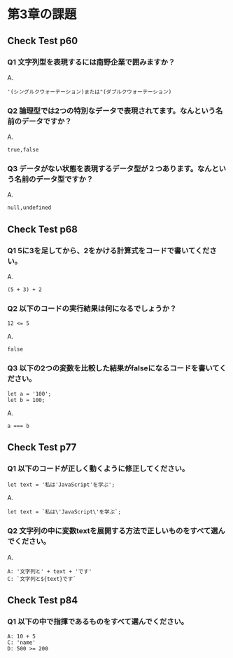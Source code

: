 # 第3章の課題

## Check Test   p60

### Q1 文字列型を表現するには南野企業で囲みますか？

A.

    '(シングルクウォーテーション)または"(ダブルクウォーテーション)

### Q2 論理型では2つの特別なデータで表現されてます。なんという名前のデータですか？

A.

    true,false



### Q3 データがない状態を表現するデータ型が２つあります。なんという名前のデータ型ですか？

A.

    null,undefined

## Check Test   p68

### Q1 5に3を足してから、2をかける計算式をコードで書いてください。

A.

    (5 + 3) + 2

### Q2 以下のコードの実行結果は何になるでしょうか？

    12 <= 5

A.

    false

### Q3 以下の2つの変数を比較した結果がfalseになるコードを書いてください。

    let a = '100';
    let b = 100;

A.

    a === b


## Check Test   p77

### Q1 以下のコードが正しく動くように修正してください。

    let text = '私は'JavaScript'を学ぶ';

A.

    let text = `私は\'JavaScript\'を学ぶ`;

### Q2 文字列の中に変数textを展開する方法で正しいものをすべて選んでください。

A.

    A: '文字列と' + text + 'です'
    C: `文字列と${text}です`


## Check Test   p84

### Q1 以下の中で指揮であるものをすべて選んでください。

    A: 10 + 5
    C: 'name'
    D: 500 >= 200
